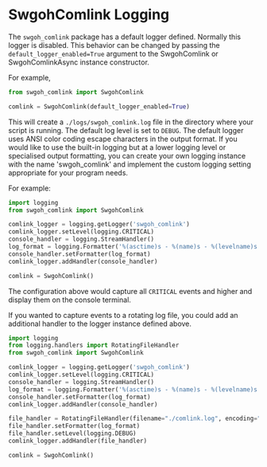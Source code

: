# SwgohComlink Logging

The `swgoh_comlink` package has a default logger defined. Normally this logger is disabled. This behavior
can be changed by passing the `default_logger_enabled=True` argument to the SwgohComlink or SwgohComlinkAsync
instance constructor.

For example,

```python
from swgoh_comlink import SwgohComlink

comlink = SwgohComlink(default_logger_enabled=True)
```

This will create a `./logs/swgoh_comlink.log` file in the directory where your script is running. The default log level
is set to `DEBUG`. The default logger uses ANSI color coding escape characters in the output format. If you would like
to use the built-in logging but at a lower logging level or specialised output formatting, you can create your own
logging instance with the name 'swgoh_comlink' and implement the custom logging setting appropriate for your program
needs.

For example:

```python
import logging
from swgoh_comlink import SwgohComlink

comlink_logger = logging.getLogger('swgoh_comlink')
comlink_logger.setLevel(logging.CRITICAL)
console_handler = logging.StreamHandler()
log_format = logging.Formatter('%(asctime)s - %(name)s - %(levelname)s - %(message)s')
console_handler.setFormatter(log_format)
comlink_logger.addHandler(console_handler)

comlink = SwgohComlink()
```

The configuration above would capture all `CRITICAL` events and higher and display them on the console terminal.

If you wanted to capture events to a rotating log file, you could add an additional handler to the logger instance
defined above.

```python
import logging
from logging.handlers import RotatingFileHandler
from swgoh_comlink import SwgohComlink

comlink_logger = logging.getLogger('swgoh_comlink')
comlink_logger.setLevel(logging.CRITICAL)
console_handler = logging.StreamHandler()
log_format = logging.Formatter('%(asctime)s - %(name)s - %(levelname)s - %(message)s')
console_handler.setFormatter(log_format)
comlink_logger.addHandler(console_handler)

file_handler = RotatingFileHandler(filename="./comlink.log", encoding="utf-8", maxBytes=2500000, backupCount=5)
file_handler.setFormatter(log_format)
file_handler.setLevel(logging.DEBUG)
comlink_logger.addHandler(file_handler)

comlink = SwgohComlink()


```